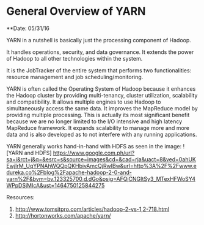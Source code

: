 # General Overview of YARN

**Date: 05/31/16
  
YARN in a nutshell is basically just the processing component of Hadoop. 

It handles operations, security, and data governance. It extends the power of Hadoop to all other technologies within the system.

It is the JobTracker of the entire system that performs two functionalities: resource management and job scheduling/monitoring.

YARN is often called the Operating System of Hadoop because it enhances the Hadoop cluster by providing multi-tenancy, cluster utilization, scalability and compatibility. It allows multiple engines to use Hadoop to simultaneously access the same data. It improves the MapReduce model by providing multiple processing. This is actually its most significant benefit because we are no longer limited to the I/O intensive and high latency MapReduce framework. It expands scalability to manage more and more data and is also developed as to not interfere with any running applications.

YARN generally works hand-in-hand with HDFS as seen in the image:
![YARN and HDFS] https://www.google.com.ph/url?sa=i&rct=j&q=&esrc=s&source=images&cd=&cad=rja&uact=8&ved=0ahUKEwjIrM_UqYPNAhWQQpQKHbivAmcQjRwIBw&url=http%3A%2F%2Fwww.edureka.co%2Fblog%2Fapache-hadoop-2-0-and-yarn%2F&bvm=bv.123325700,d.dGo&psig=AFQjCNGItSy3_MTexHFWoSY4WPpDSjMIcA&ust=1464750125844275

Resources:
1. http://www.tomsitpro.com/articles/hadoop-2-vs-1,2-718.html
2. http://hortonworks.com/apache/yarn/
